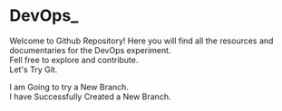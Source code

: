 # DevOps_
Welcome to Github Repository! Here you will find all the resources and documentaries for the DevOps experiment.  
Fell free to explore and contribute.  
Let's Try Git.

I am Going to try a New Branch.   
I have Successfully Created a New Branch.
